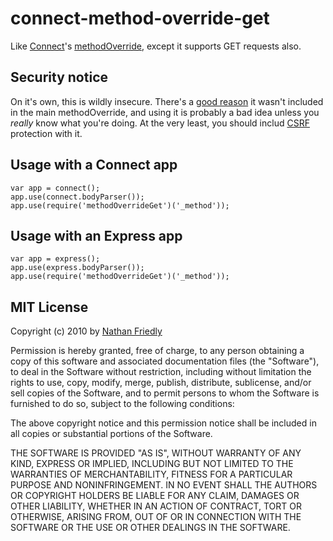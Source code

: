 connect-method-override-get
===========================

Like [Connect](http://www.senchalabs.org/connect/)'s [methodOverride](http://www.senchalabs.org/connect/methodOverride.html), 
except it supports GET requests also.

Security notice
---------------

On it's own, this is wildly insecure. There's a [good reason](https://github.com/senchalabs/connect/issues/169) 
it wasn't included in the main methodOverride, and using it is probably a bad idea unless you _really_ know what 
you're doing. At the very least, you should includ [CSRF](http://www.senchalabs.org/connect/csrf.html)
protection with it.

Usage with a Connect app
-------------------------

    var app = connect();
    app.use(connect.bodyParser());
    app.use(require('methodOverrideGet')('_method'));

Usage with an Express app
-------------------------

    var app = express();
    app.use(express.bodyParser());
    app.use(require('methodOverrideGet')('_method'));


MIT License
------------

Copyright (c) 2010 by [Nathan Friedly](http://nfriedly.com)

Permission is hereby granted, free of charge, to any person obtaining a copy of this software and associated documentation files (the "Software"), to deal in the Software without restriction, including without limitation the rights to use, copy, modify, merge, publish, distribute, sublicense, and/or sell copies of the Software, and to permit persons to whom the Software is furnished to do so, subject to the following conditions:

The above copyright notice and this permission notice shall be included in all copies or substantial portions of the Software.

THE SOFTWARE IS PROVIDED "AS IS", WITHOUT WARRANTY OF ANY KIND, EXPRESS OR IMPLIED, INCLUDING BUT NOT LIMITED TO THE WARRANTIES OF MERCHANTABILITY, FITNESS FOR A PARTICULAR PURPOSE AND NONINFRINGEMENT. IN NO EVENT SHALL THE AUTHORS OR COPYRIGHT HOLDERS BE LIABLE FOR ANY CLAIM, DAMAGES OR OTHER LIABILITY, WHETHER IN AN ACTION OF CONTRACT, TORT OR OTHERWISE, ARISING FROM, OUT OF OR IN CONNECTION WITH THE SOFTWARE OR THE USE OR OTHER DEALINGS IN THE SOFTWARE.
